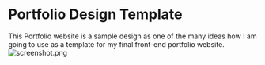 # Portfolio Design Template
This Portfolio website is a sample design as one of the many ideas how I am going to use as a template for my final front-end portfolio website.
![screenshot.png](https://github.com/zeetaen1989/myPortfolio/blob/master/images/screenshot.png)
